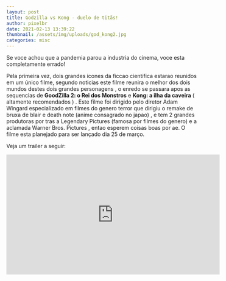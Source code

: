 ```yaml
---
layout: post
title: Godzilla vs Kong - duelo de titãs!
author: pixelbr
date: 2021-02-13 13:39:22
thumbnail: /assets/img/uploads/god_kong2.jpg
categories: misc
---
```






Se voce achou que a pandemia parou a industria do cinema, voce esta completamente errado!

Pela primeira vez, dois grandes icones da ficcao cientifica estarao reunidos em um único filme, segundo noticias este filme reunira o melhor dos dois mundos destes dois grandes personagens , o enredo se passara apos as sequencias de **GoodZilla 2:  o Rei dos Monstros** e **Kong: a ilha da caveira** ( altamente recomendados ) . Este filme foi dirigido pelo diretor Adam Wingard especializado em filmes do genero terror que dirigiu o remake de bruxa de blair e death note (anime consagrado no japao) , e tem 2 grandes produtoras por tras a Legendary Pictures (famosa por filmes do genero) e a aclamada Warner Bros. Pictures , entao esperem coisas boas por ae. O filme esta planejado para ser lançado dia 25 de março.


Veja um trailer a seguir:

<iframe width="560" height="315" src="https://www.youtube.com/embed/ZQA-Bg9MydE" frameborder="0" allow="accelerometer; autoplay; clipboard-write; encrypted-media; gyroscope; picture-in-picture" allowfullscreen></iframe>
